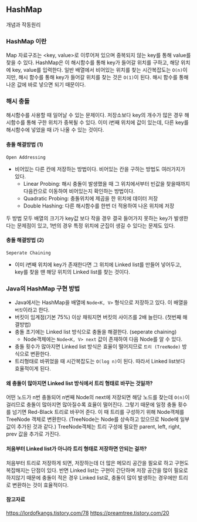 ## HashMap

개념과 작동원리

### HashMap 이란

Map 자료구조는 <key, value>로 이루어져 있으며 중복되지 않는 key를 통해 value를 찾을 수 있다.
HashMap은 이 해시함수를 통해 key가 들어갈 위치를 구하고, 해당 위치에 key, value를 입력한다.
일반 배열에서 비어있는 위치를 찾는 시간복잡도는 `O(n)`이지만, 해시 함수를 통해 key가 들어갈 위치를 찾는 것은 `O(1)`이 된다. 해시 함수를 통해 나온 값에 바로 넣으면 되기 때문이다.

### 해시 충돌

해시함수를 사용할 때 일어날 수 있는 문제이다. 저장소보다 key의 개수가 많은 경우 해시함수를 통해 구한 위치가 중복될 수 있다. 이미 i번째 위치에 값이 있는데, 다른 key를 해시함수에 넣었을 때 i가 나올 수 있는 것이다.

#### 충돌 해결방법 (1)

`Open Addressing`

- 비어있는 다른 칸에 저장하는 방법이다. 비어있는 칸을 구하는 방법도 여러가지가 있다.
  - Linear Probing: 해시 충돌이 발생했을 때 그 위치에서부터 빈값을 찾을때까지 다음칸으로 이동하여 비어있는지 확인하는 방법이다.
  - Quadratic Probing: 충돌위치에 제곱을 한 위치에 데이터 저장
  - Double Hashing: 다른 해시함수를 한번 더 적용하여 나온 위치에 저장

두 방법 모두 배열의 크기가 key값 보다 작을 경우 결국 들어가지 못하는 key가 발생한다는 문제점이 있고, 1번의 경우 특정 위치에 군집이 생길 수 있다는 문제도 있다.

#### 충돌 해결방법 (2)

`Seperate Chaining`

- 이미 i번째 위치에 key가 존재한다면 그 위치에 Linked list를 만들어 넣어두고, key를 찾을 땐 해당 위치의 Linked list를 찾는 것이다.

### Java의 HashMap 구현 방법

- Java에서는 HashMap을 배열에 `Node<K, V>` 형식으로 저장하고 있다. 이 배열을 `버킷`이라고 한다.
- 버킷이 임계점(기본 75%) 이상 채워지면 버킷의 사이즈를 2배 늘린다. (첫번째 해결방법)
- 충돌 초기에는 Linked list 방식으로 충돌을 해결한다. (seperate chaining)
  - Node객체에는 `Node<K, V> next` 값이 존재하여 다음 Node를 알 수 있다.
- 충돌 횟수가 많아지면 Linked list 방식은 효율이 떨어지므로 `트리 (TreeNode)` 방식으로 변환한다.
- 트리형태로 바뀌었을 때 시간복잡도는 `O(log n)`이 된다. 따라서 Linked list보다 효율적이게 된다.

#### 왜 충돌이 많아지면 Linked list 방식에서 트리 형태로 바꾸는 것일까?

어떤 노드가 n번 충돌되어 n번째 Node의 next에 저장되면 해당 노드를 찾는데 `O(n)`이 걸리므로 충돌이 많아지면 많아질수록 효율이 떨어진다.
그렇기 때문에 일정 충돌 횟수를 넘기면 Red-Black 트리로 바꾸어 준다.
이 때 트리를 구성하기 위해 Node객체를 TreeNode 객체로 변환한다. (TreeNode는 Node를 상속하고 있으므로 Node에 일부 값이 추가된 것과 같다.)
TreeNode객체는 트리 구성에 필요한 parent, left, right, prev 값을 추가로 가진다.

#### 처음부터 Linked list가 아니라 트리 형태로 저장하면 안되는 걸까?

처음부터 트리로 저장하게 되면, 저장하는데 더 많은 메모리 공간을 필요로 하고 구현도 복잡해지는 단점이 있다.
반면 Linked list는 구현이 간단하며 저장 공간을 많이 필요로 하지않기 때문에 충돌이 적은 경우 Linked list로, 충돌이 많이 발생하는 경우에만 트리로 변환하는 것이 효율적이다.

#### 참고자료

https://lordofkangs.tistory.com/78
https://preamtree.tistory.com/20
